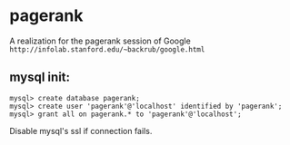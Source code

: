 # pagerank
A realization for the pagerank session of Google `http://infolab.stanford.edu/~backrub/google.html`
## mysql init:
```
mysql> create database pagerank;
mysql> create user 'pagerank'@'localhost' identified by 'pagerank';
mysql> grant all on pagerank.* to 'pagerank'@'localhost';
```
Disable mysql's ssl if connection fails.
